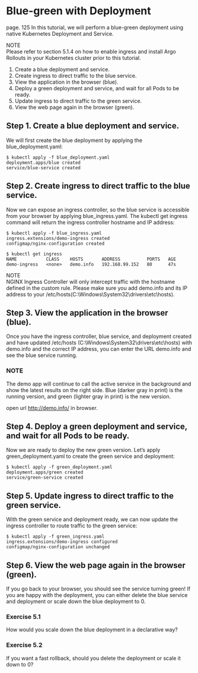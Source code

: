 # Blue-green with Deployment
page. 125
In this tutorial, we will perform a blue-green deployment using native Kubernetes
Deployment and Service.

NOTE   
Please refer to section 5.1.4 on how to enable ingress and install Argo
Rollouts in your Kubernetes cluster prior to this tutorial.

1. Create a blue deployment and service.
2. Create ingress to direct traffic to the blue service.
3. View the application in the browser (blue).
4. Deploy a green deployment and service, and wait for all Pods to be ready.
5. Update ingress to direct traffic to the green service.
6. View the web page again in the browser (green).

## Step 1. Create a blue deployment and service.
We will first create the blue deployment by applying the blue_deployment.yaml:
```
$ kubectl apply -f blue_deployment.yaml
deployment.apps/blue created
service/blue-service created
```
## Step 2. Create ingress to direct traffic to the blue service.
Now we can expose an ingress controller, so the blue service is accessible from your
browser by applying blue_ingress.yaml. The kubectl get ingress command will
return the ingress controller hostname and IP address:
```
$ kubectl apply -f blue_ingress.yaml
ingress.extensions/demo-ingress created
configmap/nginx-configuration created

$ kubectl get ingress
NAME           CLASS    HOSTS       ADDRESS          PORTS   AGE
demo-ingress   <none>   demo.info   192.168.99.152   80      47s
```
NOTE    
NGINX Ingress Controller will only intercept traffic with the hostname
defined in the custom rule. Please make sure you add demo.info and its
IP address to your /etc/hosts(C:\Windows\System32\drivers\etc\hosts).
## Step 3. View the application in the browser (blue).
Once you have the ingress controller, blue service, and deployment created and have
updated /etc/hosts (C:\Windows\System32\drivers\etc\hosts) with demo.info and the correct IP address, you can enter the URL
demo.info and see the blue service running.

### NOTE  
The demo app will continue to call the active service in the background
and show the latest results on the right side. Blue (darker gray in
print) is the running version, and green (lighter gray in print) is the new
version.

open url http://demo.info/ in browser.
## Step 4. Deploy a green deployment and service, and wait for all Pods to be ready.
Now we are ready to deploy the new green version. Let’s apply green_deployment.yaml to create the green service and deployment:
```
$ kubectl apply -f green_deployment.yaml
deployment.apps/green created
service/green-service created
```
## Step 5. Update ingress to direct traffic to the green service.
With the green service and deployment ready, we can now update the ingress controller
to route traffic to the green service:
```
$ kubectl apply -f green_ingress.yaml
ingress.extensions/demo-ingress configured
configmap/nginx-configuration unchanged
```
## Step 6. View the web page again in the browser (green).
If you go back to your browser, you should see the service turning green!
If you are happy with the deployment, you can either delete the blue service and
deployment or scale down the blue deployment to 0.
### Exercise 5.1
How would you scale down the blue deployment in a declarative way?
### Exercise 5.2
If you want a fast rollback, should you delete the deployment or scale it down to 0?